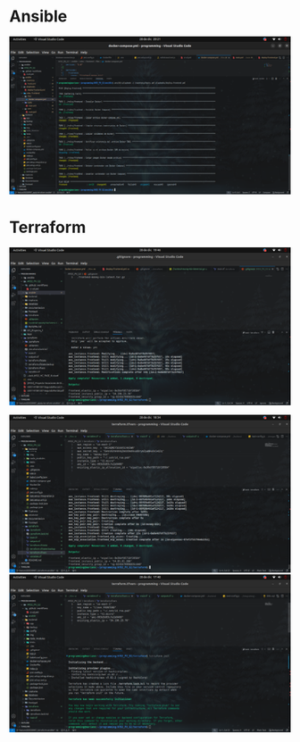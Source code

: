 # Ansible

![Entidad relacion](../Capturas/Ansible/screen3.png)

# Terraform

![Entidad relacion](../Capturas/Ansible/screen4.png)

![Entidad relacion](../Capturas/Ansible/screen1.png)
![Entidad relacion](../Capturas/Ansible/screen2.png)

